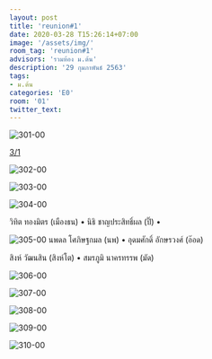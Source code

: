 ```yaml
---
layout: post
title: 'reunion#1'
date: 2020-03-28 T15:26:14+07:00
image: '/assets/img/'
room_tag: 'reunion#1'
advisors: 'รวมห้อง ม.ต้น'
description: '29 กุมภาพันธ์ 2563'
tags:
- ม.ต้น
categories: 'E0'
room: '01'
twitter_text:
---
```

![301-00](https://res.cloudinary.com/dbruw74ms/image/upload/l_text:Athiti_50:3%252F1,g_south_west,x_30,y_30,co_rgb:ffe4e160/r_8,c_fit,w_760/v1585476491/2020-02-29-301_a1xe6g.png)

<div class="tags">
  <a href="{{ 'a-301' | relative_url }}">3/1</a>
</div>

![302-00](https://res.cloudinary.com/dbruw74ms/image/upload/l_text:Athiti_50:3%252F2,g_south_west,x_30,y_30,co_rgb:ffe4e160/r_8,c_fit,w_760/v1585476480/2020-02-29-302_sowrtq.png)

![303-00](https://res.cloudinary.com/dbruw74ms/image/upload/l_text:Athiti_50:3%252F3,g_south_west,x_30,y_30,co_rgb:ffe4e160/r_8,c_fit,w_760/v1585476469/2020-02-29-303_cwpqlj.png)

![304-00](https://res.cloudinary.com/dbruw74ms/image/upload/l_text:Athiti_50:3%252F4,g_south_west,x_30,y_30,co_rgb:ffe4e160/r_8,c_fit,w_760/v1585476459/2020-02-29-304_l6illj.png)

วิทิต ทองมิตร (เมืองธน) • นิธิ ชาญประสิทธิ์ผล (ปิ๊) •

![305-00](https://res.cloudinary.com/dbruw74ms/image/upload/l_text:Athiti_30:3%252F5,g_north_west,x_20,y_700,co_rgb:ffe4e160/r_8,c_fill,g_faces,h_507,w_760/v1585372320/2020-02-29-305_zic8fq.png)
นพดล โศภิษฐกมล (นพ) • อุดมศักดิ์ อักษรวงศ์ (อ๊อด)

สิงห์ วัฒนสิน (สิงห์โต) • สมรภูมิ นาครทรรพ (มัด)

![306-00](https://res.cloudinary.com/dbruw74ms/image/upload/l_text:Athiti_50:3%252F6,g_south_west,x_30,y_30,co_rgb:ffe4e160/r_8,c_fit,w_760/v1585476448/2020-02-29-306_scx9cq.png)

![307-00](https://res.cloudinary.com/dbruw74ms/image/upload/l_text:Athiti_50:3%252F7,g_south_west,x_30,y_30,co_rgb:ffe4e160/r_8,c_fit,w_760/v1585476440/2020-02-29-307_tnadtz.png)

![308-00](https://res.cloudinary.com/dbruw74ms/image/upload/l_text:Athiti_50:3%252F8,g_south_west,x_30,y_30,co_rgb:ffe4e160/r_8,c_fit,w_760/v1585476429/2020-02-29-308_rbbafi.png)

![309-00](https://res.cloudinary.com/dbruw74ms/image/upload/l_text:Athiti_50:3%252F9,g_south_west,x_30,y_30,co_rgb:ffe4e160/r_8,c_fit,w_760/v1585476419/2020-02-29-309_o71ni3.png)

![310-00](https://res.cloudinary.com/dbruw74ms/image/upload/l_text:Athiti_50:3%252F10,g_south_west,x_30,y_30,co_rgb:ffe4e160/r_8,c_fit,w_760/v1585476366/2020-02-29-310_jqyuoh.png)
